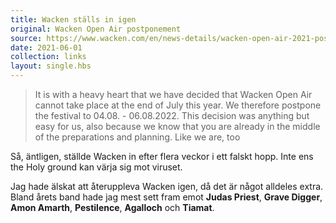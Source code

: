 ```yaml
---
title: Wacken ställs in igen
original: Wacken Open Air postponement
source: https://www.wacken.com/en/news-details/wacken-open-air-2021-postponement/
date: 2021-06-01
collection: links
layout: single.hbs
---
```


> It is with a heavy heart that we have decided that Wacken Open Air cannot take place at the end of July this year. We therefore postpone the festival to 04.08. - 06.08.2022.
> This decision was anything but easy for us, also because we know that you are already in the middle of the preparations and planning. Like we are, too

Så, äntligen, ställde Wacken in efter flera veckor i ett falskt hopp. Inte ens the Holy ground kan värja sig mot viruset.

Jag hade älskat att återuppleva Wacken igen, då det är något alldeles extra. Bland årets band hade jag mest sett fram emot **Judas Priest**, **Grave Digger**, **Amon Amarth**, **Pestilence**, **Agalloch** och **Tiamat**.